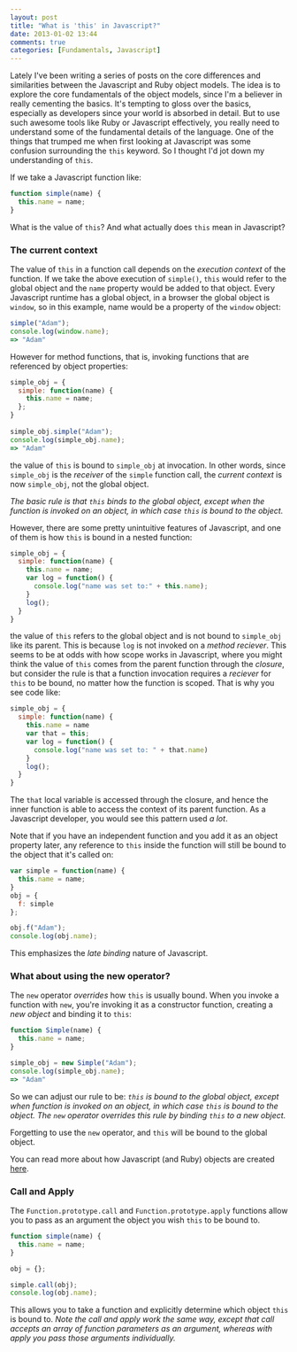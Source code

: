 ```yaml
---
layout: post
title: "What is 'this' in Javascript?"
date: 2013-01-02 13:44
comments: true
categories: [Fundamentals, Javascript]
---
```


Lately I've been writing a series of posts on the core differences and similarities between the Javascript and Ruby object models.
The idea is to explore the core fundamentals of the object models, since I'm a believer in really cementing the basics. It's tempting
to gloss over the basics, especially as developers since your world is absorbed in detail. But to use such awesome tools like Ruby or Javascript
effectively, you really need to understand some of the fundamental details of the language. One of the things that trumped me when first looking at
Javascript was some confusion surrounding the `this` keyword. So I thought I'd jot down my understanding of `this`.

<!-- more -->

If we take a Javascript function like:

``` javascript
function simple(name) {
  this.name = name;
}
```

What is the value of `this`? And what actually does `this` mean in Javascript? 

### The current context
 
The value of `this` in a function call depends on the *execution context* of the function. If we take the above execution of `simple()`,
`this` would refer to the global object and the `name` property would be added to that object. Every Javascript runtime has a global object, in a browser the global object is `window`,
so in this example, name would be a property of the `window` object:
 
``` javascript
simple("Adam");
console.log(window.name);
=> "Adam"
```

However for method functions, that is, invoking functions that are referenced by object properties:
 
``` javascript
simple_obj = {
  simple: function(name) {
    this.name = name;
  };
}
 
simple_obj.simple("Adam");
console.log(simple_obj.name);
=> "Adam"
```
 
the value of `this` is bound to `simple_obj` at invocation. In other words, since `simple_obj` is the *receiver* of the `simple` function call, the *current context*
is now `simple_obj`, not the global object.
 
*The basic rule is that `this` binds to the global object, except when the function is invoked on an object, in which case `this` is bound to the object.*

However, there are some pretty unintuitive features of Javascript, and one of them is how `this` is bound in a nested function:
 
``` javascript
simple_obj = {
  simple: function(name) {
    this.name = name;
    var log = function() {
      console.log("name was set to:" + this.name);
    }
    log();
  }
}
```
 
the value of `this` refers to the global object and is not bound to `simple_obj` like its parent. This is because `log` is not invoked on a *method reciever*.
This seems to be at odds with how scope works in Javascript, where you might think the value of `this` comes from the parent function through the
*closure*, but consider the rule is that a function invocation requires a *reciever* for `this` to be bound, no matter how the function is scoped. That is why you see code like:

``` javascript
simple_obj = {
  simple: function(name) {
    this.name = name
    var that = this;
    var log = function() {
      console.log("name was set to: " + that.name)
    }
    log();
  }
}
```

The `that` local variable is accessed through the closure, and hence the inner function is able to access the context of its parent function. As a Javascript developer,
you would see this pattern used *a lot*.

Note that if you have an independent function and you add it as an object property later, any reference to `this` inside the function will still be bound to the object that it's called on:

``` javascript
var simple = function(name) {
  this.name = name;
}
obj = {
  f: simple
};

obj.f("Adam");
console.log(obj.name);
```

This emphasizes the *late binding* nature of Javascript.

### What about using the new operator?

The `new` operator *overrides* how `this` is usually bound. When you invoke a function with `new`, you're invoking it as a constructor function, creating a *new object*
and binding it to `this`:

``` javascript
function Simple(name) {
  this.name = name;
}

simple_obj = new Simple("Adam");
console.log(simple_obj.name);
=> "Adam"
```
So we can adjust our rule to be:
*`this` is bound to the global object, except when function is invoked on an object, in which case `this` is bound to the object. The `new` operator overrides this rule
by binding `this` to a new object.*

Forgetting to use the `new` operator, and `this` will be bound to the global object.

You can read more about how Javascript (and Ruby) objects are created [here](/blog/2012/12/20/a-tale-of-two-object-models-javascript-and-ruby-part-2/).

### Call and Apply

The `Function.prototype.call` and `Function.prototype.apply` functions allow you to pass as an argument the object you wish `this` to be bound to.

``` javascript
function simple(name) {
  this.name = name;
}

obj = {};

simple.call(obj);
console.log(obj.name);
```

This allows you to take a function and explicitly determine which object `this` is bound to. *Note the call and apply work the same way, except that
call accepts an array of function parameters as an argument, whereas with apply you pass those arguments individually.*
